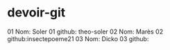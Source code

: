 # devoir-git


01 Nom:   Soler
01 github: theo-soler
02 Nom:   Marès
02 github:insectepoeme21
03 Nom:   Dicko
03 github:
